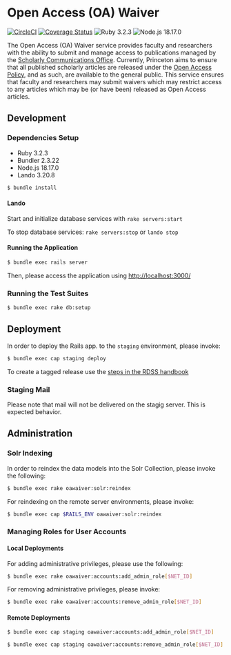 # Open Access (OA) Waiver
[![CircleCI](https://circleci.com/gh/pulibrary/oawaiver.svg?style=svg)](https://circleci.com/gh/pulibrary/oawaiver)
[![Coverage Status](https://coveralls.io/repos/github/pulibrary/oawaiver/badge.svg)](https://coveralls.io/github/pulibrary/oawaiver)
![Ruby 3.2.3](https://img.shields.io/badge/ruby-3.2.3-CC342D?logo=ruby "Ruby 3.2.3")
![Node.js 18.17.0](https://img.shields.io/badge/node.js-18.17.0-5FA04E?logo=nodedotjs "Node.js 18.17.0")

The Open Access (OA) Waiver service provides faculty and researchers with the ability to submit and manage access to publications managed by the [Scholarly Communications Office](https://library.princeton.edu/services/scholarly-communications). Currently, Princeton aims to ensure that all published scholarly articles are released under the [Open Access Policy](https://dof.princeton.edu/policies-procedure/policies/open-access), and as such, are available to the general public. This service ensures that faculty and researchers may submit waivers which may restrict access to any articles which may be (or have been) released as Open Access articles.

## Development

### Dependencies Setup

- Ruby 3.2.3
- Bundler 2.3.22
- Node.js 18.17.0
- Lando 3.20.8

```bash
$ bundle install
```

#### Lando

Start and initialize database services with `rake servers:start`

To stop database services: `rake servers:stop` or `lando stop`

#### Running the Application

```bash
$ bundle exec rails server
```

Then, please access the application using [http://localhost:3000/](http://localhost:3000/)

### Running the Test Suites
```bash
$ bundle exec rake db:setup
```

## Deployment

In order to deploy the Rails app. to the `staging` environment, please invoke:
```bash
$ bundle exec cap staging deploy
```

To create a tagged release use the [steps in the RDSS handbook](https://github.com/pulibrary/rdss-handbook/blob/main/release_process.md)

### Staging Mail
Please note that mail will not be delivered on the stagig server.  This is expected behavior.

## Administration
### Solr Indexing

In order to reindex the data models into the Solr Collection, please invoke the following:

```bash
$ bundle exec rake oawaiver:solr:reindex
```

For reindexing on the remote server environments, please invoke:

```bash
$ bundle exec cap $RAILS_ENV oawaiver:solr:reindex
```

### Managing Roles for User Accounts

#### Local Deployments
For adding administrative privileges, please use the following:

```bash
$ bundle exec rake oawaiver:accounts:add_admin_role[$NET_ID]
```

For removing administrative privileges, please invoke:
```bash
$ bundle exec rake oawaiver:accounts:remove_admin_role[$NET_ID]
```

#### Remote Deployments
```bash
$ bundle exec cap staging oawaiver:accounts:add_admin_role[$NET_ID]
```

```bash
$ bundle exec cap staging oawaiver:accounts:remove_admin_role[$NET_ID]
```
